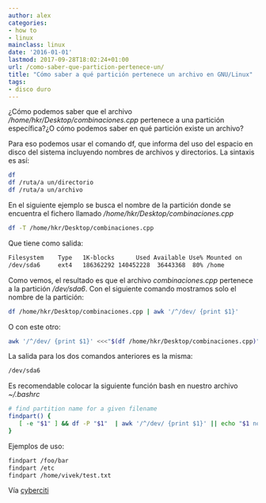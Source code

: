 ```yaml
---
author: alex
categories:
- how to
- linux
mainclass: linux
date: '2016-01-01'
lastmod: 2017-09-28T18:02:24+01:00
url: /como-saber-que-particion-pertenece-un/
title: "Cómo saber a qué partición pertenece un archivo en GNU/Linux"
tags:
- disco duro
---
```


¿Cómo podemos saber que el archivo */home/hkr/Desktop/combinaciones.cpp* pertenece a una partición específica?¿O cómo podemos saber en qué partición existe un archivo?

Para eso podemos usar el comando df, que informa del uso del espacio en disco del sistema incluyendo nombres de archivos y directorios. La sintaxis es así:

<!--more--><!--ad-->

```bash
df
df /ruta/a un/directorio
df /ruta/a un/archivo
```

En el siguiente ejemplo se busca el nombre de la partición donde se encuentra el fichero llamado */home/hkr/Desktop/combinaciones.cpp*

```bash
df -T /home/hkr/Desktop/combinaciones.cpp
```

Que tiene como salida:

```bash
Filesystem    Type   1K-blocks      Used Available Use% Mounted on
/dev/sda6     ext4   186362292 140452228  36443368  80% /home
```

Como vemos, el resultado es que el archivo *combinaciones.cpp* pertenece a la partición */dev/sda6*. Con el siguiente comando mostramos solo el nombre de la partición:

```bash
df /home/hkr/Desktop/combinaciones.cpp | awk '/^/dev/ {print $1}'
```

O con este otro:

```bash
awk '/^/dev/ {print $1}' <<<"$(df /home/hkr/Desktop/combinaciones.cpp)"
```

La salida para los dos comandos anteriores es la misma:

```bash
/dev/sda6
```

Es recomendable colocar la siguiente función bash en nuestro archivo *~/.bashrc*

```bash
# find partition name for a given filename
findpart() {
   [ -e "$1" ] && df -P "$1"  | awk '/^/dev/ {print $1}' || echo "$1 not found";
}
```

Ejemplos de uso:

```bash
findpart /foo/bar
findpart /etc
findpart /home/vivek/test.txt
```

<figure>
    <amp-img sizes="(min-width: 640px) 640px, 100vw" on="tap:lightbox1" role="button" tabindex="0" layout="responsive"  width="640" height="108"  src="https://1.bp.blogspot.com/-F2sPR477GsI/TvsYjhPFVgI/AAAAAAAAB_8/olid11qqdXw/s800/Screenshot.png"></amp-img>
</figure>

Vía <a target="_blank" href="http://www.cyberciti.biz/faq/linux-unix-command-findout-on-which-partition-file-directory-exits/">cyberciti</a>

